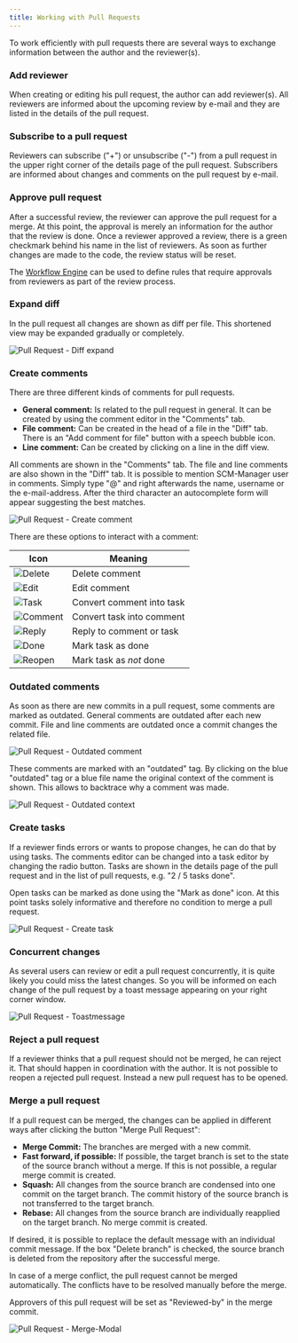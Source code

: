 ```yaml
---
title: Working with Pull Requests
---
```

To work efficiently with pull requests there are several ways to exchange information between the author and the reviewer(s).

### Add reviewer
When creating or editing his pull request, the author can add reviewer(s). All reviewers are informed about the upcoming review by e-mail and they are listed in the details of the pull request.

### Subscribe to a pull request
Reviewers can subscribe ("+") or unsubscribe ("-") from a pull request in the upper right corner of the details page of the pull request. Subscribers are informed about changes and comments on the pull request by e-mail.

### Approve pull request
After a successful review, the reviewer can approve the pull request for a merge. At this point, the approval is merely an information for the author that the review is done. Once a reviewer approved a review, there is a green checkmark behind his name in the list of reviewers.
As soon as further changes are made to the code, the review status will be reset.

The [Workflow Engine](../workflow_engine/) can be used to define rules that require approvals from reviewers as part of the review process.

### Expand diff
In the pull request all changes are shown as diff per file. This shortened view may be expanded gradually or completely.

![Pull Request - Diff expand](assets/diffExpand.png)

### Create comments
There are three different kinds of comments for pull requests.

* **General comment:** Is related to the pull request in general. It can be created by using the comment editor in the "Comments" tab.
* **File comment:** Can be created in the head of a file in the "Diff" tab. There is an "Add comment for file" button with a speech bubble icon.
* **Line comment:** Can be created by clicking on a line in the diff view.

All comments are shown in the "Comments" tab. The file and line comments are also shown in the "Diff" tab.
It is possible to mention SCM-Manager user in comments. Simply type "@" and right afterwards the name, username or the e-mail-address. 
After the third character an autocomplete form will appear suggesting the best matches.

![Pull Request - Create comment](assets/createComment.png)

There are these options to interact with a comment:

|Icon|Meaning|
|---|--------------------------------------------|
|![Delete](assets/icon-delete.png)|Delete comment|
|![Edit](assets/icon-edit.png)|Edit comment|
|![Task](assets/icon-make-task.png)|Convert comment into task|
|![Comment](assets/icon-make-comment.png)|Convert task into comment|
|![Reply](assets/icon-reply.png)|Reply to comment or task|
|![Done](assets/icon-done.png)|Mark task as done|
|![Reopen](assets/icon-reopen.png)|Mark task as *not* done|

### Outdated comments
As soon as there are new commits in a pull request, some comments are marked as outdated. General comments are outdated after each new commit. File and line comments are outdated once a commit changes the related file.

![Pull Request - Outdated comment](assets/outdatedComment.png)

These comments are marked with an "outdated" tag. By clicking on the blue "outdated" tag or a blue file name the original context of the comment is shown. This allows to backtrace why a comment was made.

![Pull Request - Outdated context](assets/outdatedContext.png)

### Create tasks
If a reviewer finds errors or wants to propose changes, he can do that by using tasks. The comments editor can be changed into a task editor by changing the radio button. Tasks are shown in the details page of the pull request and in the list of pull requests, e.g. "2 / 5 tasks done".

Open tasks can be marked as done using the "Mark as done" icon. At this point tasks solely informative and therefore no condition to merge a pull request.

![Pull Request - Create task](assets/createTask.png)

### Concurrent changes
As several users can review or edit a pull request concurrently, it is quite likely you could miss the latest changes. 
So you will be informed on each change of the pull request by a toast message appearing on your right corner window.

![Pull Request - Toastmessage](assets/toastmessage.png)

### Reject a pull request
If a reviewer thinks that a pull request should not be merged, he can reject it. That should happen in coordination with the author. It is not possible to reopen a rejected pull request. Instead a new pull request has to be opened.

### Merge a pull request 
If a pull request can be merged, the changes can be applied in different ways after clicking the button "Merge Pull Request":

* **Merge Commit:** The branches are merged with a new commit.
* **Fast forward, if possible:** If possible, the target branch is set to the state of the source branch without a merge. If this is not possible, a regular merge commit is created.
* **Squash:** All changes from the source branch are condensed into one commit on the target branch. The commit history of the source branch is not transferred to the target branch.
* **Rebase:** All changes from the source branch are individually reapplied on the target branch. No merge commit is created.

If desired, it is possible to replace the default message with an individual commit message. If the box "Delete branch" is checked, the source branch is deleted from the repository after the successful merge. 

In case of a merge conflict, the pull request cannot be merged automatically. The conflicts have to be resolved manually before the merge.

Approvers of this pull request will be set as "Reviewed-by" in the merge commit.

![Pull Request - Merge-Modal](assets/mergeModal.png)
